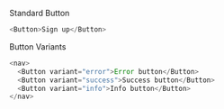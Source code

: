 Standard Button

```js
<Button>Sign up</Button>
```

Button Variants

```js
<nav>
  <Button variant="error">Error button</Button>
  <Button variant="success">Success button</Button>
  <Button variant="info">Info button</Button>
</nav>
```
